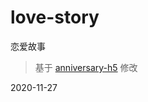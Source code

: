 # love-story
恋爱故事

> 基于 [anniversary-h5](https://github.com/traceflight/anniversary-h5) 修改

 2020-11-27